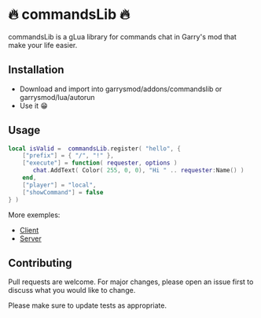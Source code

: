 # :fire: commandsLib :fire:

commandsLib is a gLua library for commands chat in Garry's mod that make your life easier.

## Installation

- Download and import into garrysmod/addons/commandslib or garrysmod/lua/autorun
- Use it :grin:

## Usage

```lua
local isValid =  commandsLib.register( "hello", {
    ["prefix"] = { "/", "!" },
    ["execute"] = function( requester, options )
       chat.AddText( Color( 255, 0, 0), "Hi " .. requester:Name() )
    end,
    ["player"] = "local",
    ["showCommand"] = false
} )
```

More exemples:

- [Client](https://github.com/Osmos-l/tchatCommandsLib/blob/main/lua/autorun/client/exemple.lua)
- [Server](https://github.com/Osmos-l/tchatCommandsLib/blob/main/lua/autorun/server/exemple.lua)

## Contributing
Pull requests are welcome. For major changes, please open an issue first to discuss what you would like to change.

Please make sure to update tests as appropriate.
